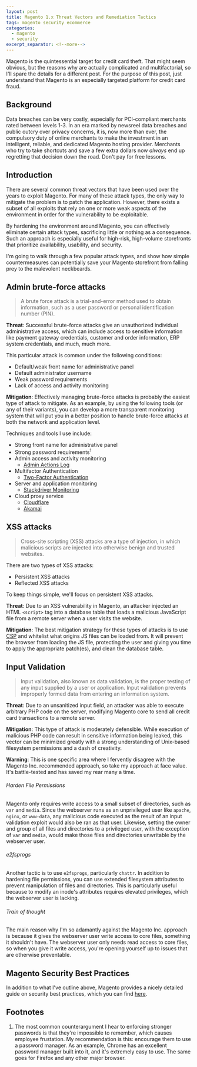 ```yaml
---
layout: post
title: Magento 1.x Threat Vectors and Remediation Tactics
tags: magento security ecommerce
categories:
  - magento
  - security
excerpt_separator: <!--more-->
---
```


Magento is the quintessential target for credit card theft.
That might seem obvious, but the reasons why are actually
complicated and multifactorial, so I'll spare the details
for a different post. For the purpose of this post, just
understand that Magento is an especially targeted platform
for credit card fraud.

<!--more-->

## Background

Data breaches can be very costly, especially for PCI-compliant
merchants rated between levels 1-3. In an era marked by newsreel
data breaches and public outcry over privacy concerns, it is, now
more than ever, the compulsory duty of online merchants to make
the investment in an intelligent, reliable, and dedicated Magento
hosting provider. Merchants who try to take shortcuts and save
a few extra dollars now _always_ end up regretting that decision
down the road. Don't pay for free lessons.

## Introduction

There are several common threat vectors that have been used
over the years to exploit Magento. For many of these attack
types, the only way to mitigate the problem is to patch the
application. However, there exists a subset of all exploits
that rely on one or more weak aspects of the environment in
order for the vulnerability to be exploitable.

By hardening the environment around Magento, you can effectively
eliminate certain attack types, sacrificing little or nothing as
a consequence. Such an approach is especially useful for high-risk,
high-volume storefronts that prioritize availability, usability,
and security.

I'm going to walk through a few popular attack types, and show how
simple countermeasures can potentially save your Magento storefront
from falling prey to the malevolent neckbeards.

## Admin brute-force attacks

> A brute force attack is a trial-and-error method used to obtain
> information, such as a user password or personal identification
> number (PIN).

__Threat__: Successful brute-force attacks give an unauthorized
individual administrative access, which can include access to
sensitive information like payment gateway credentials, customer
and order information, ERP system credentials, and much, much more.

This particular attack is common under the following conditions:

- Default/weak front name for administrative panel
- Default administrator username
- Weak password requirements
- Lack of access and activity monitoring

__Mitigation__: Effectively managing brute-force attacks is probably
the easiest type of attack to mitigate. As an example, by using the
following tools (or any of their variants), you can develop a more
transparent monitoring system that will put you in a better position
to handle brute-force attacks at both the network and application level.

Techniques and tools I use include:

- Strong front name for administrative panel
- Strong password requirements<sup>1</sup>
- Admin access and activity monitoring
  + [Admin Actions Log](https://amasty.com/admin-actions-log.html)
- Multifactor Authentication
  + [Two-Factor Authentication](https://amasty.com/magento-two-factor-authentication.html)
- Server and application monitoring
  + [Stackdriver Monitoring](https://cloud.google.com/monitoring/)
- Cloud proxy service
  + [Cloudflare](https://www.cloudflare.com)
  + [Akamai](https://www.akamai.com)

## XSS attacks

> Cross-site scripting (XSS) attacks are a type of injection, in
> which malicious scripts are injected into otherwise benign and
> trusted websites.

There are two types of XSS attacks:

- Persistent XSS attacks
- Reflected XSS attacks

To keep things simple, we'll focus on persistent XSS attacks.

__Threat__: Due to an XSS vulnerability in Magento, an attacker
injected an HTML `<script>` tag into a database table that loads
a malicious JavaScript file from a remote server when a user visits
the website.

__Mitigation__: The best mitigation strategy for these types of
attacks is to use [CSP](https://developer.mozilla.org/en-US/docs/Web/HTTP/CSP)
and whitelist what origins JS files can be loaded from. It will
prevent the browser from loading the JS file, protecting the user
and giving you time to apply the appropriate patch(es), and clean
the database table.

## Input Validation

> Input validation, also known as data validation, is the proper
> testing of any input supplied by a user or application. Input
> validation prevents improperly formed data from entering an
> information system.

__Threat__: Due to an unsanitized input field, an attacker was able
to execute arbitrary PHP code on the server, modifying Magento core
to send all credit card transactions to a remote server.

__Mitigation__: This type of attack is moderately defensible. While
execution of malicious PHP code can result in sensitive information
being leaked, this vector can be minimized greatly with a strong
understanding of Unix-based filesystem permissions and a dash of
creativity.

__Warning__: This is one specific area where I fervently disagree
with the Magento Inc. recommended approach, so take my approach at
face value. It's battle-tested and has saved my rear many a time.

###### Harden File Permissions

Magento only requires write access to a small subset of directories,
such as `var` and `media`. Since the webserver runs as an unprivileged
user like `apache`, `nginx`, or `www-data`, any malicious code executed
as the result of an input validation exploit would also be ran as that
user. Likewise, setting the owner and group of all files and directories
to a privileged user, with the exception of `var` and `media`, would make
those files and directories unwritable by the webserver user.

###### e2fsprogs

Another tactic is to use `e2fsprogs`, particularly `chattr`. In addition
to hardening file permissions, you can use extended filesystem attributes
to prevent manipulation of files and directories. This is particularly
useful because to modify an inode's attributes requires elevated privileges,
which the webserver user is lacking.

###### Train of thought

The main reason why I'm so adamantly against the Magento Inc. approach is
because it gives the webserver user write access to core files, something
it shouldn't have. The webserver user only needs read access to core files,
so when you give it write access, you're opening yourself up to issues that
are otherwise preventable.

## Magento Security Best Practices

In addition to what I've outline above, Magento provides a nicely
detailed guide on security best practices, which you can find [here](https://magento.com/security/best-practices/security-best-practices).

## Footnotes

1. The most common counterargument I hear to enforcing stronger
passwords is that they're impossible to remember, which causes
employee frustation. My recommendation is this: encourage them
to use a password manager. As an example, Chrome has an excellent
password manager built into it, and it's extremely easy to use.
The same goes for Firefox and any other major browser.
